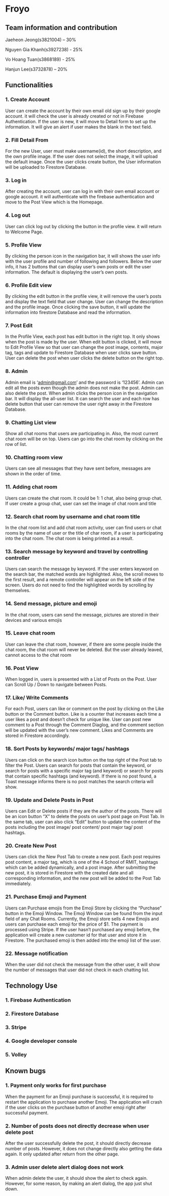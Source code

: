 # Froyo

## Team information and contribution

Jaeheon Jeong(s3821004) – 30%

Nguyen Gia Khanh(s3927238) - 25%

Vo Hoang Tuan(s3868189) - 25%

Hanjun Lee(s3732878) – 20%


## Functionalities

### 1.	Create Account
User can create the account by their own email old sign up by their google account. it will check the user is already created or not in Firebase Authentication. If the user is new, it will move to Detail form to set up the information. It will give an alert if user makes the blank in the text field.

### 2.	Fill Detail From
For the new User, user must make username(id), the short description, and the own profile image. If the user does not select the image, it will upload the default image. Once the user clicks create button, the User information will be uploaded to Firestore Database.

### 3.	Log in
After creating the account, user can log in with their own email account or google account. it will authenticate with the firebase authentication and move to the Post View which is the Homepage.

### 4.	Log out 
User can click log out by clicking the button in the profile view. it will return to Welcome Page.

### 5.	Profile View
By clicking the person icon in the navigation bar, it will shows the user info with the user profile and number of following and followers. Below the user info, it has 2 buttons that can display user’s own posts or edit the user information. The default is displaying the user’s own posts.

### 6.	Profile Edit view
By clicking the edit button in the profile view, it will remove the user’s posts and display the text field that user change. User can change the description and the profile image. Once clicking the save button, it will update the information into firestore Database and read the information.

### 7.	Post Edit
In the Profile View, each post has edit button in the right top. It only shows when the post is made by the user. When edit button is clicked, it will move to Edit Profile View so that user can change the post image, contents, major tag, tags and update to Firestore Database when user clicks save button. User can delete the post when user clicks the delete button on the right top.

### 8.	Admin
Admin email is ‘admin@gmail.com’ and the password is ‘123456’. Admin can edit all the posts even though the admin does not make the post. Admin can also delete the post. When admin clicks the person icon in the navigation bar. It will display the all-user list. It can search the user and each row has delete button that user can remove the user right away in the Firestore Database.

### 9.	Chatting List view
Show all chat rooms that users are participating in. Also, the most current chat room will be 	on top. Users can go into the chat room by clicking on the row of list.

### 10.	Chatting room view
Users can see all messages that they have sent before, messages are shown in the order of time.

### 11.	Adding chat room
Users can create the chat room. It could be 1: 1 chat, also being group chat. If user create a group chat, user can set the image of chat room and title

### 12.	Search chat room by username and chat room title
In the chat room list and add chat room activity, user can find users or chat rooms by the name of user or the title of char room, if a user is participating into the chat room. The chat 	room is 	being printed as a result.

### 13.	Search message by keyword and travel by controlling controller
Users can search the message by keyword. If the user enters keyword on the search bar, the matched words are highlighted. Also, the scroll moves to the first result, and a remote 		controller will appear on the left side of the screen. Users do not need to find the highlighted 	words by scrolling by themselves.

### 14.	Send message, picture and emoji
In the chat room, users can send the message, pictures are stored in their devices and various emojis

### 15.	Leave chat room
User can leave the chat room, however, if there are some people inside the chat room, the 	chat room will never be deleted. But the user already leaved, cannot access to the chat room

### 16.	Post View
When logged in, users is presented with a List of Posts on the Post. User can Scroll Up / Down to navigate between Posts.  

### 17.	Like/ Write Comments 
For each Post, users can like or comment on the post by clicking on the Like button or the Comment button. Like is a counter that increases each time a user likes a post and doesn’t check for unique like. User can post new comment to a Post through the Comment Diaglog, and the comment section will be updated with the user’s new comment. Likes and Comments are stored in Firestore accordingly. 

### 18.	Sort Posts by keywords/ major tags/ hashtags
Users can click on the search icon button on the top right of the Post tab to filter the Post. Users can search for posts that contain the keyword, or search for posts with a specific major tag (and keyword) or search for posts that contain specific hashtags (and keyword). If there is no post found, a Toast message informs there is no post matches the search criteria will show.  

### 19.	Update and Delete Posts in Post
Users can Edit or Delete posts if they are the author of the posts. There will be an icon button “X” to delete the posts on user’s post page on Post Tab. In the same tab, user can also click “Edit” button to update the content of the posts including the post image/ post content/ post major tag/ post hashtags. 

### 20.	Create New Post 
Users can click the New Post Tab to create a new post. Each post requires post content, a major tag, which is one of the 4 School of RMIT, hashtags which can be added dynamically, and a post image. After submitting the new post, it is stored in Firestore with the created date and all corresponding information, and the new post will be added to the Post Tab immediately. 		

### 21.	Purchase Emoji and Payment
Users can Purchase emojis from the Emoji Store by clicking the “Purchase” button in the Emoji Window. The Emoji Window can be found from the input field of any Chat Rooms. Currently, the Emoji store sells 4 new Emojis and users can purchase each emoji for the price of $1. The payment is processed using Stripe. If the user hasn’t purchased any emoji before, the application will create a new customer id for that user and store it in Firestore. The purchased emoji is then added into the emoji list of the user.  

### 22. Message notification
When the user did not check the message from the other user, it will show the number of messages that user did not check in each chatting list.


## Technology Use
### 1.	Firebase Authentication
### 2.	Firestore Database
### 3.	Stripe
### 4.	Google developer console
### 5.	Volley

## Known bugs
### 1.	Payment only works for first purchase
When the payment for an Emoji purchase is successful, it is required to restart the application to purchase another Emoji. The application will crash if the user clicks on the purchase button of another emoji right after successful payment.

### 2.	Number of posts does not directly decrease when user delete post
After the user successfully delete the post, it should directly decrease number of posts. However, it does not change directly also getting the data again. It only updated after return from the other page.

### 3.	Admin user delete alert dialog does not work
When admin delete the user, it should show the alert to check again. However, for some reason, by making an alert dialog, the app just shut down.

